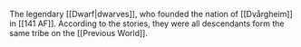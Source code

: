 The legendary [[Dwarf|dwarves]], who founded the nation of [[Dvårgheim]] in [[141 AF]].  According to the stories, they were all descendants form the same tribe on the [[Previous World]].